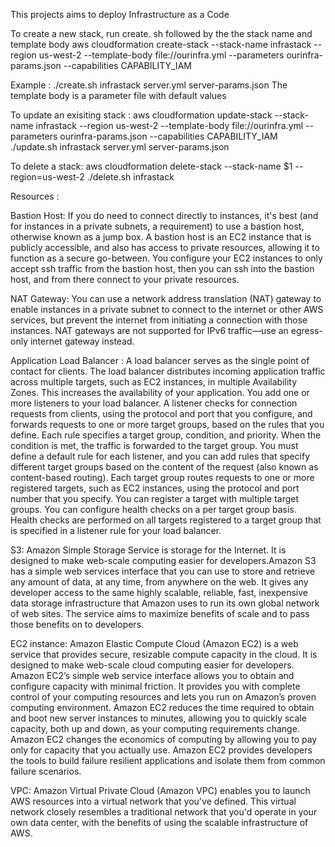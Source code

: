 This projects aims to deploy Infrastructure as a Code


To create a new stack, run create. sh followed by the the stack name and template body
aws cloudformation create-stack --stack-name infrastack --region us-west-2 --template-body file://ourinfra.yml --parameters ourinfra-params.json --capabilities CAPABILITY_IAM

Example : ./create.sh infrastack server.yml server-params.json
The template body is a parameter file with default values

To update an exisiting stack :
aws cloudformation update-stack --stack-name infrastack --region us-west-2 --template-body file://ourinfra.yml --parameters ourinfra-params.json --capabilities CAPABILITY_IAM
./update.sh infrastack server.yml server-params.json


To delete a stack:
aws cloudformation delete-stack --stack-name $1 --region=us-west-2
./delete.sh infrastack

Resources :

Bastion Host:
If you do need to connect directly to instances, it's best (and for instances in a private subnets, a requirement) to use a bastion host, otherwise known as a jump box. A bastion host is an EC2 instance that is publicly accessible, and also has access to private resources, allowing it to function as a secure go-between. You configure your EC2 instances to only accept ssh traffic from the bastion host, then you can ssh into the bastion host, and from there connect to your private resources.

NAT Gateway:
You can use a network address translation (NAT) gateway to enable instances in a private subnet to connect to the internet or other AWS services, but prevent the internet from initiating a connection with those instances. 
NAT gateways are not supported for IPv6 traffic—use an egress-only internet gateway instead.

Application Load Balancer :
A load balancer serves as the single point of contact for clients. The load balancer distributes incoming application traffic across multiple targets, such as EC2 instances, in multiple Availability Zones. This increases the availability of your application. You add one or more listeners to your load balancer.
A listener checks for connection requests from clients, using the protocol and port that you configure, and forwards requests to one or more target groups, based on the rules that you define. Each rule specifies a target group, condition, and priority. When the condition is met, the traffic is forwarded to the target group. You must define a default rule for each listener, and you can add rules that specify different target groups based on the content of the request (also known as content-based routing).
Each target group routes requests to one or more registered targets, such as EC2 instances, using the protocol and port number that you specify. You can register a target with multiple target groups. You can configure health checks on a per target group basis. Health checks are performed on all targets registered to a target group that is specified in a listener rule for your load balancer.

S3:
Amazon Simple Storage Service is storage for the Internet. It is designed to make web-scale computing easier for developers.Amazon S3 has a simple web services interface that you can use to store and retrieve any amount of data, at any time, from anywhere on the web. It gives any developer access to the same highly scalable, reliable, fast, inexpensive data storage infrastructure that Amazon uses to run its own global network of web sites. The service aims to maximize benefits of scale and to pass those benefits on to developers.

EC2 instance:
Amazon Elastic Compute Cloud (Amazon EC2) is a web service that provides secure, resizable compute capacity in the cloud. It is designed to make web-scale cloud computing easier for developers.
Amazon EC2’s simple web service interface allows you to obtain and configure capacity with minimal friction. It provides you with complete control of your computing resources and lets you run on Amazon’s proven computing environment. Amazon EC2 reduces the time required to obtain and boot new server instances to minutes, allowing you to quickly scale capacity, both up and down, as your computing requirements change. Amazon EC2 changes the economics of computing by allowing you to pay only for capacity that you actually use. Amazon EC2 provides developers the tools to build failure resilient applications and isolate them from common failure scenarios.

VPC:
Amazon Virtual Private Cloud (Amazon VPC) enables you to launch AWS resources into a virtual network that you've defined. This virtual network closely resembles a traditional network that you'd operate in your own data center, with the benefits of using the scalable infrastructure of AWS.

